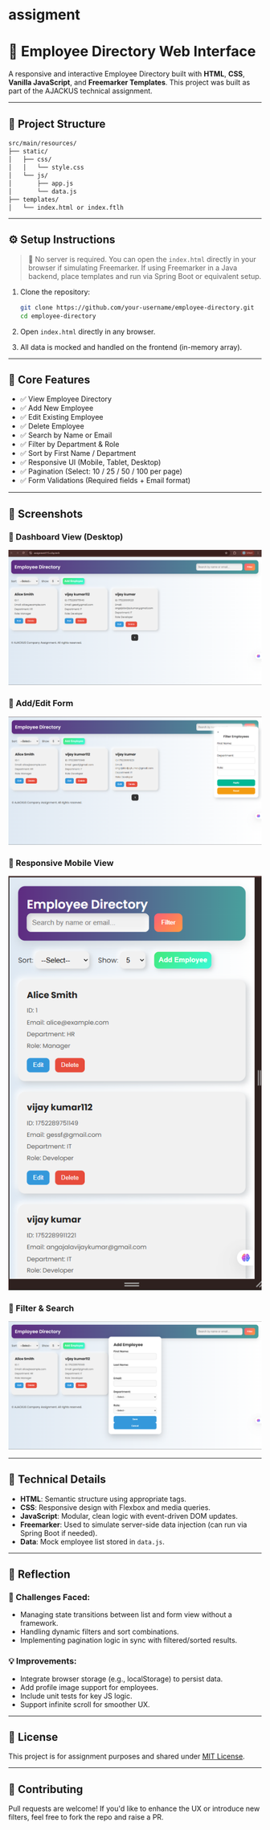 # assigment
# 👥 Employee Directory Web Interface

A responsive and interactive Employee Directory built with **HTML**, **CSS**, **Vanilla JavaScript**, and **Freemarker Templates**. This project was built as part of the AJACKUS technical assignment.

---

## 📂 Project Structure

```
src/main/resources/
├── static/
│   ├── css/
│   │   └── style.css
│   └── js/
│       ├── app.js
│       └── data.js
├── templates/
│   └── index.html or index.ftlh
```

---

## ⚙️ Setup Instructions

> 📌 No server is required. You can open the `index.html` directly in your browser if simulating Freemarker. If using Freemarker in a Java backend, place templates and run via Spring Boot or equivalent setup.

1. Clone the repository:
   ```bash
   git clone https://github.com/your-username/employee-directory.git
   cd employee-directory
   ```

2. Open `index.html` directly in any browser.

3. All data is mocked and handled on the frontend (in-memory array).

---

## 🧩 Core Features

- ✅ View Employee Directory
- ✅ Add New Employee
- ✅ Edit Existing Employee
- ✅ Delete Employee
- ✅ Search by Name or Email
- ✅ Filter by Department & Role
- ✅ Sort by First Name / Department
- ✅ Responsive UI (Mobile, Tablet, Desktop)
- ✅ Pagination (Select: 10 / 25 / 50 / 100 per page)
- ✅ Form Validations (Required fields + Email format)

---

## 📸 Screenshots

### 🔹 Dashboard View (Desktop)
![Dashboard Desktop](newproject/assets/images/ss1.png)

### 🔹 Add/Edit Form
![Form View](newproject/assets/images/ss2.png)

### 🔹 Responsive Mobile View
![Mobile View](newproject/assets/images/ss4.png)

### 🔹 Filter & Search
![Filter Search](newproject/assets/images/ss3.png)

---

## 📝 Technical Details

- **HTML**: Semantic structure using appropriate tags.
- **CSS**: Responsive design with Flexbox and media queries.
- **JavaScript**: Modular, clean logic with event-driven DOM updates.
- **Freemarker**: Used to simulate server-side data injection (can run via Spring Boot if needed).
- **Data**: Mock employee list stored in `data.js`.

---

## 🧠 Reflection

### 🚧 Challenges Faced:
- Managing state transitions between list and form view without a framework.
- Handling dynamic filters and sort combinations.
- Implementing pagination logic in sync with filtered/sorted results.

### 💡 Improvements:
- Integrate browser storage (e.g., localStorage) to persist data.
- Add profile image support for employees.
- Include unit tests for key JS logic.
- Support infinite scroll for smoother UX.

---

## 📜 License

This project is for assignment purposes and shared under [MIT License](LICENSE).

---

## 🤝 Contributing

Pull requests are welcome! If you'd like to enhance the UX or introduce new filters, feel free to fork the repo and raise a PR.
